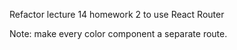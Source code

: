 Refactor lecture 14 homework 2 to use React Router

Note: make every color component a separate route.
